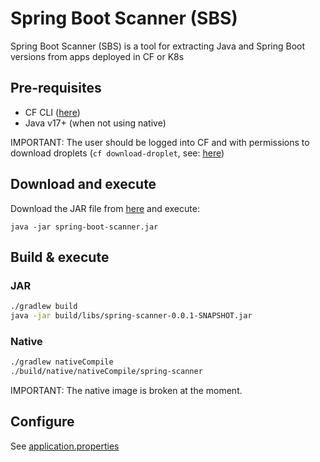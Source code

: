 # Spring Boot Scanner (SBS)

Spring Boot Scanner (SBS) is a tool for extracting Java and Spring Boot versions from apps deployed in CF or K8s

## Pre-requisites
* CF CLI ([here](https://docs.cloudfoundry.org/cf-cli/install-go-cli.html))
* Java v17+ (when not using native)

IMPORTANT: The user should be logged into CF and with permissions to download droplets (`cf download-droplet`, see: [here](https://cli.cloudfoundry.org/es-ES/v8/download-droplet.html))

## Download and execute

Download the JAR file from [here](https://github.com/ignitionworks/spring-boot-scanner/releases/download/v0.1.0/spring-boot-scanner.jar) and execute:
```
java -jar spring-boot-scanner.jar
```

## Build & execute 

### JAR

```bash
./gradlew build
java -jar build/libs/spring-scanner-0.0.1-SNAPSHOT.jar
```

### Native

```bash
./gradlew nativeCompile
./build/native/nativeCompile/spring-scanner
```

IMPORTANT: The native image is broken at the moment.

## Configure

See [application.properties](src/main/resources/application.properties)
